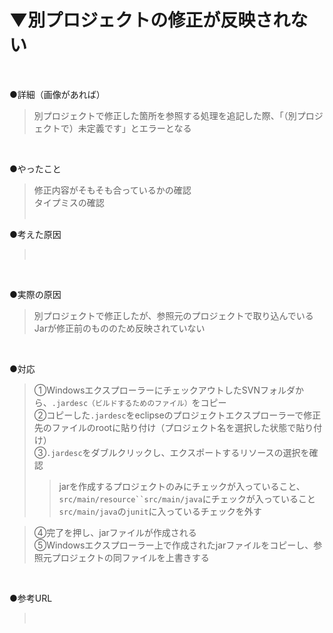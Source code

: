# ▼別プロジェクトの修正が反映されない<br>
<br>

●詳細（画像があれば）<br>
>別プロジェクトで修正した箇所を参照する処理を追記した際、「（別プロジェクトで）未定義です」とエラーとなる<br>
<br>

●やったこと<br>
>修正内容がそもそも合っているかの確認<br>
>タイプミスの確認<br>
><br>

●考えた原因<br>
><br>
<br>

●実際の原因<br>
>別プロジェクトで修正したが、参照元のプロジェクトで取り込んでいるJarが修正前のもののため反映されていない<br>
<br>

●対応<br>
>①WindowsエクスプローラーにチェックアウトしたSVNフォルダから、`.jardesc（ビルドするためのファイル）`をコピー<br>
>②コピーした`.jardesc`をeclipseのプロジェクトエクスプローラーで修正先のファイルのrootに貼り付け（プロジェクト名を選択した状態で貼り付け）<br>
>③`.jardesc`をダブルクリックし、エクスポートするリソースの選択を確認<br>
>>jarを作成するプロジェクトのみにチェックが入っていること、`src/main/resource``src/main/java`にチェックが入っていること<br>
>>`src/main/java`の`junit`に入っているチェックを外す<br>

>④完了を押し、jarファイルが作成される<br>
>⑤Windowsエクスプローラー上で作成されたjarファイルをコピーし、参照元プロジェクトの同ファイルを上書きする<br>
<br>


●参考URL<br>
><br>
<br>
